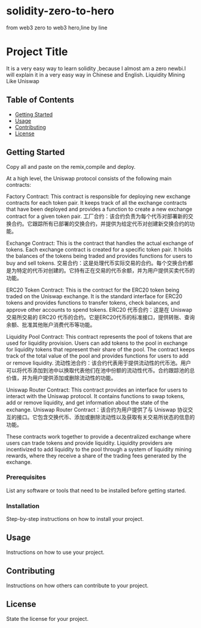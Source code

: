 # solidity-zero-to-hero
from web3 zero to web3 hero,line by line

# Project Title
It is a very easy way to learn solidity ,because I almost am a zero newbi.I will explain it in a very easy way in Chinese and English.
Liquidity Mining Like Uniswap
## Table of Contents

- [Getting Started](#getting-started)
- [Usage](#usage)
- [Contributing](#contributing)
- [License](#license)

## Getting Started
Copy all and paste on the remix,compile and deploy.

At a high level, the Uniswap protocol consists of the following main contracts:

Factory Contract: This contract is responsible for deploying new exchange contracts for each token pair. It keeps track of all the exchange contracts that have been deployed and provides a function to create a new exchange contract for a given token pair.
      工厂合约：该合约负责为每个代币对部署新的交换合约。它跟踪所有已部署的交换合约，并提供为给定代币对创建新交换合约的功能。

Exchange Contract: This is the contract that handles the actual exchange of tokens. Each exchange contract is created for a specific token pair. It holds the balances of the tokens being traded and provides functions for users to buy and sell tokens.
交易合约：这是处理代币实际交易的合约。每个交换合约都是为特定的代币对创建的。它持有正在交易的代币余额，并为用户提供买卖代币的功能。

ERC20 Token Contract: This is the contract for the ERC20 token being traded on the Uniswap exchange. It is the standard interface for ERC20 tokens and provides functions to transfer tokens, check balances, and approve other accounts to spend tokens.
ERC20 代币合约：这是在 Uniswap 交易所交易的 ERC20 代币的合约。它是ERC20代币的标准接口，提供转账、查询余额、批准其他账户消费代币等功能。

Liquidity Pool Contract: This contract represents the pool of tokens that are used for liquidity provision. Users can add tokens to the pool in exchange for liquidity tokens that represent their share of the pool. The contract keeps track of the total value of the pool and provides functions for users to add or remove liquidity.
流动性池合约：该合约代表用于提供流动性的代币池。用户可以将代币添加到池中以换取代表他们在池中份额的流动性代币。合约跟踪池的总价值，并为用户提供添加或删除流动性的功能。

Uniswap Router Contract: This contract provides an interface for users to interact with the Uniswap protocol. It contains functions to swap tokens, add or remove liquidity, and get information about the state of the exchange.
Uniswap Router Contract：该合约为用户提供了与 Uniswap 协议交互的接口。它包含交换代币、添加或删除流动性以及获取有关交易所状态的信息的功能。

These contracts work together to provide a decentralized exchange where users can trade tokens and provide liquidity. Liquidity providers are incentivized to add liquidity to the pool through a system of liquidity mining rewards, where they receive a share of the trading fees generated by the exchange.



### Prerequisites

List any software or tools that need to be installed before getting started.

### Installation

Step-by-step instructions on how to install your project.

## Usage

Instructions on how to use your project.

## Contributing

Instructions on how others can contribute to your project.

## License

State the license for your project.
